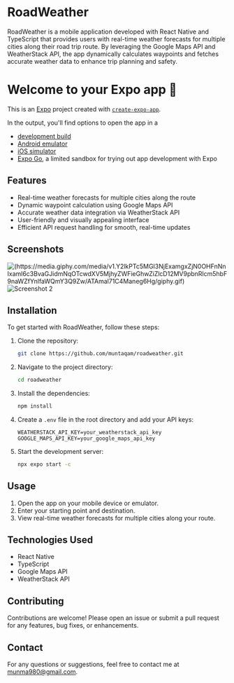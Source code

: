 # RoadWeather

RoadWeather is a mobile application developed with React Native and TypeScript that provides users with real-time weather forecasts for multiple cities along their road trip route. By leveraging the Google Maps API and WeatherStack API, the app dynamically calculates waypoints and fetches accurate weather data to enhance trip planning and safety.

# Welcome to your Expo app 👋

This is an [Expo](https://expo.dev) project created with [`create-expo-app`](https://www.npmjs.com/package/create-expo-app).

In the output, you'll find options to open the app in a

- [development build](https://docs.expo.dev/develop/development-builds/introduction/)
- [Android emulator](https://docs.expo.dev/workflow/android-studio-emulator/)
- [iOS simulator](https://docs.expo.dev/workflow/ios-simulator/)
- [Expo Go](https://expo.dev/go), a limited sandbox for trying out app development with Expo
## Features

- Real-time weather forecasts for multiple cities along the route
- Dynamic waypoint calculation using Google Maps API
- Accurate weather data integration via WeatherStack API
- User-friendly and visually appealing interface
- Efficient API request handling for smooth, real-time updates

## Screenshots

![(https://media.giphy.com/media/v1.Y2lkPTc5MGI3NjExamgxZjN0OHFnNnIxaml6c3BvaGJidmNqOTcwdXV5MjhyZWFieGhwZiZlcD12MV9pbnRlcm5hbF9naWZfYnlfaWQmY3Q9Zw/ATAmal71C4Maneg6Hg/giphy.gif)](path_to_screenshot_1.png)
![Screenshot 2](path_to_screenshot_2.png)

## Installation

To get started with RoadWeather, follow these steps:

1. Clone the repository:
    ```bash
    git clone https://github.com/muntaqam/roadweather.git
    ```

2. Navigate to the project directory:
    ```bash
    cd roadweather
    ```

3. Install the dependencies:
    ```bash
    npm install
    ```

4. Create a `.env` file in the root directory and add your API keys:
    ```env
    WEATHERSTACK_API_KEY=your_weatherstack_api_key
    GOOGLE_MAPS_API_KEY=your_google_maps_api_key
    ```

5. Start the development server:
    ```bash
    npx expo start -c
    ```

## Usage

1. Open the app on your mobile device or emulator.
2. Enter your starting point and destination.
3. View real-time weather forecasts for multiple cities along your route.

## Technologies Used

- React Native
- TypeScript
- Google Maps API
- WeatherStack API

## Contributing

Contributions are welcome! Please open an issue or submit a pull request for any features, bug fixes, or enhancements.

## Contact

For any questions or suggestions, feel free to contact me at [munma980@gmail.com](mailto:munma980@gmail.com).
